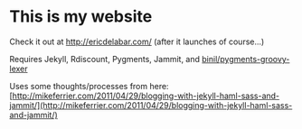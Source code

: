 # This is my website
Check it out at http://ericdelabar.com/ (after it launches of course...)

Requires Jekyll, Rdiscount, Pygments, Jammit, and [binil/pygments-groovy-lexer](https://github.com/binil/pygments-groovy-lexer)

Uses some thoughts/processes from here: [http://mikeferrier.com/2011/04/29/blogging-with-jekyll-haml-sass-and-jammit/](http://mikeferrier.com/2011/04/29/blogging-with-jekyll-haml-sass-and-jammit/)


